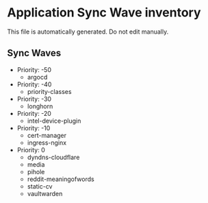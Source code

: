 # Application Sync Wave inventory

This file is automatically generated. Do not edit manually.

## Sync Waves

* Priority: -50
    * argocd
* Priority: -40
    * priority-classes
* Priority: -30
    * longhorn
* Priority: -20
    * intel-device-plugin
* Priority: -10
    * cert-manager
    * ingress-nginx
* Priority: 0
    * dyndns-cloudflare
    * media
    * pihole
    * reddit-meaningofwords
    * static-cv
    * vaultwarden
